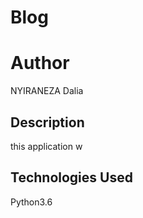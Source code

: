  
 # Blog
 # Author
 NYIRANEZA Dalia
 ## Description
 this application w
 
  ## Technologies Used
 Python3.6